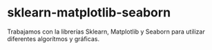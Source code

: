 # sklearn-matplotlib-seaborn
Trabajamos con la librerías Sklearn, Matplotlib y Seaborn para utilizar diferentes algorítmos y gráficas. 
